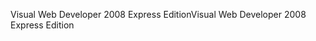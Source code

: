 <span data-ttu-id="fed51-101">Visual Web Developer 2008 Express Edition</span><span class="sxs-lookup"><span data-stu-id="fed51-101">Visual Web Developer 2008 Express Edition</span></span>